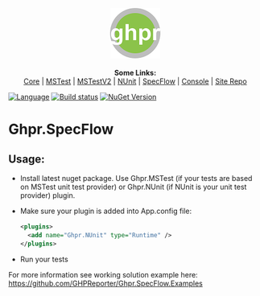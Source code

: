 <p align="center">
  <a href="https://ghpreporter.github.io/"><img src="https://github.com/GHPReporter/GHPReporter.github.io/blob/master/img/logo-small.png?raw=true" alt="Project icon"></a>
  <br><br>
  <b>Some Links:</b><br>
  <a href="https://github.com/GHPReporter/Ghpr.Core">Core</a> |
  <a href="https://github.com/GHPReporter/Ghpr.MSTest">MSTest</a> |
  <a href="https://github.com/GHPReporter/Ghpr.MSTestV2">MSTestV2</a> |
  <a href="https://github.com/GHPReporter/Ghpr.NUnit">NUnit</a> |
  <a href="https://github.com/GHPReporter/Ghpr.SpecFlow">SpecFlow</a> |
  <a href="https://github.com/GHPReporter/Ghpr.Console">Console</a> |
  <a href="https://github.com/GHPReporter/GHPReporter.github.io/">Site Repo</a>
</p>

[![Language](http://gh-toprated.info/Badges/LanguageBadge?user=GHPReporter&repo=Ghpr.SpecFlow&theme=light&fontWeight=bold)](https://github.com/GHPReporter/Ghpr.SpecFlow)
[![Build status](https://ci.appveyor.com/api/projects/status/jtmugpb1axnpc97g?svg=true)](https://ci.appveyor.com/project/elv1s42/ghpr-specflow)
[![NuGet Version](https://img.shields.io/nuget/v/Ghpr.SpecFlowPlugin.svg)](https://www.nuget.org/packages/Ghpr.SpecFlowPlugin)

# Ghpr.SpecFlow

## Usage:

 - Install latest nuget package. Use Ghpr.MSTest (if your tests are based on MSTest unit test provider) or Ghpr.NUnit (if NUnit is your unit test provider) plugin.
 - Make sure your plugin is added into App.config file:

    ```xml
    <plugins>
      <add name="Ghpr.NUnit" type="Runtime" />
    </plugins>
    ```
    
 - Run your tests
 
For more information see working solution example here: https://github.com/GHPReporter/Ghpr.SpecFlow.Examples
